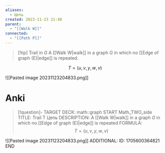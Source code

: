 ```yaml
---
aliases:
  - Цепь
created: 2023-11-23 21:48
parent:
  - "[[Walk W]]"
connected:
  - "[[Path P]]"
---
```


> [!tip] Trail in $G$
A [[Walk W|walk]] in a graph $G$ in which no [[Edge of graph (E)|edge]] is repeated.

$$T = (u,v,y,w,v)$$

![[Pasted image 20231123204833.png]]

# Anki
> [!question]-
TARGET DECK: math::graph
START
Math_TWO_side
TITLE: Trail T
Цепь
DESCRIPTION: A [[Walk W|walk]] in a graph $G$ in which no [[Edge of graph (E)|edge]] is repeated
FORMULA: $$T = (u,v,y,w,v)$$

![[Pasted image 20231123204833.png]]
ADDITIONAL:
ID: 1705600364821
END








